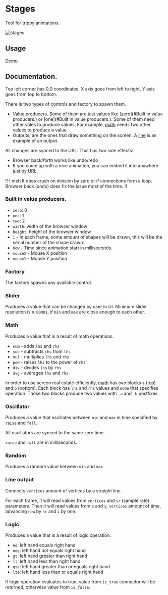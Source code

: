 # Stages

Tool for trippy animations.

![stages](https://res.cloudinary.com/barhamon/image/upload/v1742155451/header/stages.png)

## Usage

[Demo](https://barhamon.com/stages/?s=001N003.x_t1.01.51.5011.x4.zero5.width3.x_t3.x_t003.y_t1.07.2.001011.5011.y4.zero6.height3.y_t3.y_t024.line5.logic1.y3.one5.width007.r_width1.03.1003.100036.limits3.sub1.x7.r_width3.sum1.x7.r_width041.r8.limits_a8.limits_b055.logic3.lte7.r_width3.loo1.r1.x013.loo4.zero3.max4.time4.time004.time1.04.60004.6000003.max1.03.1503.150)

## Documentation.

Top left corner has 0,0 coordinates. X axis goes from left to right, Y axis goes from top to bottom.

There is two types of controls and factory to spawn them.

+ Value producers. Some of them are just values like [zero](#Built in value producers.) or
[one](#Built in value producers.). Some of them need other vales to produce values. For example, [math](#Math) needs
two other values to produce a value.
+ Outputs, are the ones that draw something on the screen. A [line](#Line) is an example of an output.

All changes are synced to the URL. That has two side effects:

+ Browser back/forth works like undo/redo
+ If you come up with a nice animation, you can embed it into anywhere just by URL.

!!
! meh
It does crush on division by zero or if connections form a loop. Browser back (undo) does fix the issue most of the
time.
!!

### Built in value producers.

- `zero`: 0
- `one`: 1
- `two`: 2
- `width`: width of the browser window
- `height`: height of the browser window
- `i` - In each frame, some amount of shapes will be drawn, this will be the serial number of the shape drawn.
- `now` - Time since animation start in milliseconds.
- `mouseX` - Mouse X position
- `mouseY` - Mouse Y position

### Factory

The factory spawns any available control.

### Slider

Produces a value that can be changed by user in UI. Minimum slider resolution is `0.00001`, if `min` and `max` are
close enough to each other.

### Math

Produces a value that is a result of math operations.

- `sum` - adds `lhs` and `rhs`
- `sub` - subtracts `rhs` from `lhs`
- `mul` - multiplies `lhs` and `rhs`
- `pow` - raises `lhs` to the power of `rhs`
- `div` - divides `lhs` by `rhs`
- `avg` - averages `lhs` and `rhs`

In order to use screen real estate efficiently, [math](#Math) has two blocks `a` (top) and `b` (bottom). Each block has
`lhs` and `rhs` values and `mode` that specifies operation. Those two blocks produce two values with `_a` and `_b`
postfixes.

### Oscillator

Produces a value that oscillates between `min` and `max` in time specified by `raise` and `fall`.

All oscillators are synced to the same zero time.

`raise` and `fall` are in milliseconds.

### Random

Produces a random value between `min` and `max`

### Line output

Connects `vertices` amount of vertices by a straight line.

For each frame, it will read values from `vertices` and `sr` (sample rate) parameters. Then it will read values from
`x` and `y`, `vertices` amount of time, advancing `now` by `sr` and `i` by one.

### Logic

Produces a value that is a result of logic operation.

- `eq`: left hand equals right hand
- `neq`: left hand not equals right hand
- `gt`: left hand greater than right hand
- `lt`: left hand less than right hand
- `gte`: left hand greater than or equals right hand
- `lte`: left hand less than or equals right hand

If logic operation evaluates to true, value from `is_true` connector will be returned, otherwise value from `is_false`.
